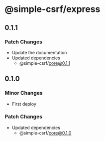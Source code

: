 # @simple-csrf/express

## 0.1.1

### Patch Changes

- Update the documentation
- Updated dependencies
  - @simple-csrf/core@0.1.1

## 0.1.0

### Minor Changes

- First deploy

### Patch Changes

- Updated dependencies
  - @simple-csrf/core@0.1.0
